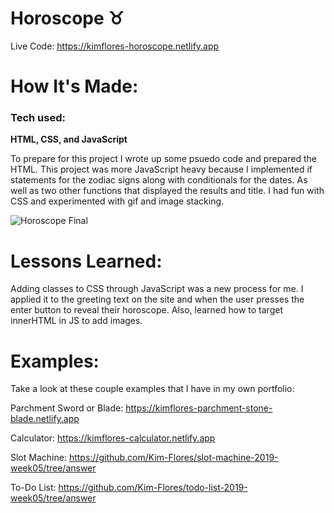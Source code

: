 # Horoscope :taurus:

Live Code: https://kimflores-horoscope.netlify.app
 
# How It's Made:
### Tech used: 

**HTML, CSS, and JavaScript**

To prepare for this project I wrote up some psuedo code and prepared the HTML. This project was more JavaScript heavy because I implemented if statements for the zodiac signs along with conditionals for the dates. As well as two other functions that displayed the results and title. I had fun with CSS and experimented with gif and image stacking.  

![Horoscope Final](horoscopeimg.png)


# Lessons Learned:

Adding classes to CSS through JavaScript was a new process for me. I applied it to the greeting text on the site and when the user presses the enter button to reveal their horoscope. Also, learned how to target innerHTML in JS to add images.

# Examples:

Take a look at these couple examples that I have in my own portfolio:

Parchment Sword or Blade: https://kimflores-parchment-stone-blade.netlify.app

Calculator: https://kimflores-calculator.netlify.app

Slot Machine: https://github.com/Kim-Flores/slot-machine-2019-week05/tree/answer

To-Do List: https://github.com/Kim-Flores/todo-list-2019-week05/tree/answer
